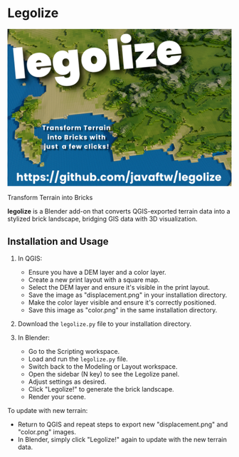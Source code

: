 # Legolize

![Example 1](img/sample_render.png)

Transform Terrain into Bricks

**legolize** is a Blender add-on that converts QGIS-exported terrain data into a stylized brick landscape, bridging GIS data with 3D visualization.

## Installation and Usage

1. In QGIS:
   - Ensure you have a DEM layer and a color layer.
   - Create a new print layout with a square map.
   - Select the DEM layer and ensure it's visible in the print layout.
   - Save the image as "displacement.png" in your installation directory.
   - Make the color layer visible and ensure it's correctly positioned.
   - Save this image as "color.png" in the same installation directory.

2. Download the `legolize.py` file to your installation directory.

3. In Blender:
   - Go to the Scripting workspace.
   - Load and run the `legolize.py` file.
   - Switch back to the Modeling or Layout workspace.
   - Open the sidebar (N key) to see the Legolize panel.
   - Adjust settings as desired.
   - Click "Legolize!" to generate the brick landscape.
   - Render your scene.

To update with new terrain:
- Return to QGIS and repeat steps to export new "displacement.png" and "color.png" images.
- In Blender, simply click "Legolize!" again to update with the new terrain data.